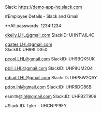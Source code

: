Slack: https://demo-app-hq.slack.com


#Employee Details - Slack and Gmail

**All passwords: 1234!1234

dkelly.LHL@gmail.com
SlackID: UHNTVJL4C

cgates.LHL@gmail.com    
SlackID: UH9BLD350

pcool.LHL@gmail.com
SlackID: UH9BQK5UK

pbill.LHL@gmail.com
SlackID: UHP8UM2Q4

mbud.LHL@gmail.com
Slack:ID: UHP8W2QAY

pdon.lhl@gmail.com
Slack:ID: UHR6DG86B

esmith@lhl@gmail.com
Slack:ID: UHFB2T909





#Slack ID:
Tyler - UHCNPP9FY

